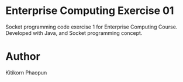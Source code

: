 # Enterprise Computing Exercise 01

Socket programming code exercise 1 for Enterprise Computing Course.
Developed with Java, and Socket programming concept.

# Author

Kitikorn Phaopun
